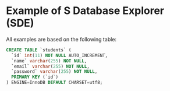 # Example of S Database Explorer (SDE)

All examples are based on the following table:

```sql
CREATE TABLE `students` (
  `id` int(11) NOT NULL AUTO_INCREMENT,
  `name` varchar(255) NOT NULL,
  `email` varchar(255) NOT NULL,
  `password` varchar(255) NOT NULL,
  PRIMARY KEY (`id`)
) ENGINE=InnoDB DEFAULT CHARSET=utf8;
```

